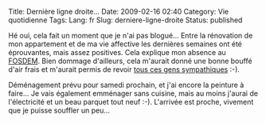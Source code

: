 Title: Dernière ligne droite...
Date: 2009-02-16 02:40
Category: Vie quotidienne
Tags:
Lang: fr
Slug: derniere-ligne-droite
Status: published

Hé oui, cela fait un moment que je n'ai pas blogué... Entre la rénovation de
mon appartement et de ma vie affective les dernières semaines ont été
éprouvantes, mais assez positives. Cela explique mon absence au
[FOSDEM](http://www.fosdem.org/). Bien dommage d'ailleurs, cela m'aurait donné
une bonne bouffé d'air frais et m'aurait permis de revoir [tous ces gens
sympathiques](http://blog.crozat.net/2009/02/did-somebody-asked-for-gnome-group.html)
:-).

Déménagement prévu pour samedi prochain, et j'ai encore la peinture à faire...
Je vais également emménager sans cuisine, mais au moins j'aurai de
l'électricité et un beau parquet tout neuf :-). L'arrivée est proche, vivement
que je puisse souffler un peu...
